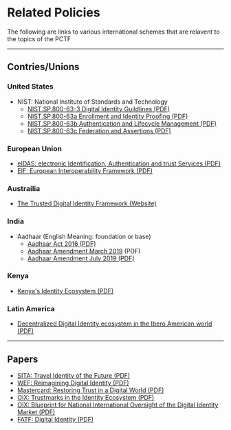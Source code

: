 # Related Policies

The following are links to various international schemes that are relavent to the topics of the PCTF

---

## Contries/Unions

### United States

* NIST: National Institute of Standards and Technology
  * [NIST.SP.800-63-3 Digital Identity Guildlines (PDF)](docs/RelatedPolicies/NIST.SP.800-63-3.pdf)
  * [NIST.SP.800-63a Enrollment and Identity Proofing (PDF)](docs/RelatedPolicies/NIST.SP.800-63a.pdf)
  * [NIST.SP.800-63b Authentication and Lifecycle Management (PDF)](docs/RelatedPolicies/NIST.SP.800-63b.pdf)
  * [NIST.SP.800-63c Federation and Assertions (PDF)](docs/RelatedPolicies/NIST.SP.800-63c.pdf)

### European Union

* [eIDAS: electronic Identification, Authentication and trust Services (PDF)](docs/RelatedPolicies/eIDAS.pdf)
* [EIF: European Interoperability Framework  (PDF)](docs/RelatedPolicies/eif.pdf)

### Austrailia

* [The Trusted Digital Identity Framework (Website)](https://www.dta.gov.au/our-projects/digital-identity/trusted-digital-identity-framework/framework-documents)

### India

* Aadhaar (English Meaning: foundation or base)
  * [Aadhaar Act 2016 (PDF)](docs/RelatedPolicies/aadhaar_act_2016.pdf)
  * [Aadhaar Amendment March 2019](docs/RelatedPolicies/aadhaar_amendment_ordinance.pdf) (PDF)
  * [Aadhaar Amendment July 2019 (PDF)](docs/RelatedPolicies/aadhaar_amendment_act_2019.pdf)

### Kenya

* [Kenya's Identity Ecosystem (PDF)](docs/RelatedPolicies/Kenyas-Identity-Ecosystem.pdf)

### Latin America

* [Decentralized Digital Identity ecosystem in the Ibero American world (PDF)](docs/RelatedPolicies/Decentralized-Digital-Identity-ecosystem-in-the-Ibero-American-world.pdf)

---

## Papers

* [SITA: Travel Identity of the Future (PDF)](docs/RelatedPolicies/SITA_Identity_2016.pdf)
* [WEF: Reimagining Digital Identity (PDF)](docs/RelatedPolicies/WEF_Digital_Identity.pdf)
* [Mastercard: Restoring Trust in a Digital World (PDF)](docs/RelatedPolicies/digital-identity-restoring-trust-in-a-digital-world.pdf)
* [OIX: Trustmarks in the Identity Ecosystem (PDF)](docs/RelatedPolicies/Trustmarks_in_the_Identity_Ecosystem.pdf)
* [OIX: Blueprint for National International Oversight of the Digital Identity Market (PDF)](docs/RelatedPolicies/Blueprint-for-National-International-Oversight-of-the-Digital-Identity-Market-March-2020.pdf)
* [FATF: Digital Identity (PDF)](docs/RelatedPolicies/Guidance-on-Digital-Identity.pdf)
